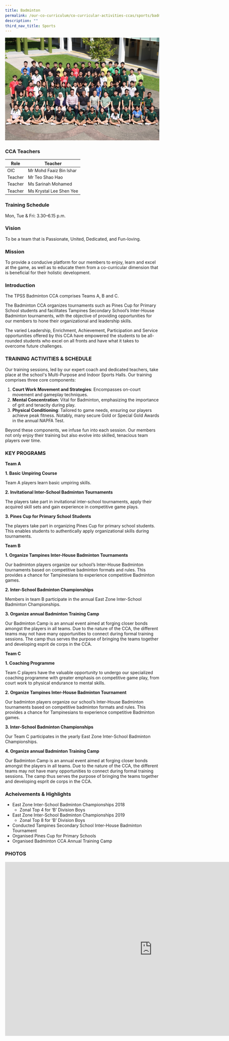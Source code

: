 ```yaml
---
title: Badminton
permalink: /our-co-curriculum/co-curricular-activities-ccas/sports/badminton/
description: ""
third_nav_title: Sports
---
```

![](/images/badminton%20cca%20photo%202023.jpg)

### CCA Teachers

| Role | Teacher |
|---|---|
| OIC | Mr Mohd Faaiz Bin Ishar |
| Teacher | Mr Teo Shao Hao |
| Teacher | Ms Sarinah Mohamed |
| Teacher | Ms Krystal Lee Shen Yee |

### Training Schedule
Mon, Tue &amp; Fri: 3.30–6.15 p.m. 

### Vision
To be a team that is Passionate, United, Dedicated, and Fun-loving.

### Mission
To provide a conducive platform for our members to enjoy, learn and excel at the game, as well as to educate them from a co-curricular dimension that is beneficial for their holistic development.

### Introduction

The TPSS Badminton CCA comprises Teams A, B and C.

The Badminton CCA organizes tournaments such as Pines Cup for Primary School students and facilitates Tampines Secondary School’s Inter-House Badminton tournaments, with the objective of providing opportunities for our members to hone their organizational and leadership skills.

The varied Leadership, Enrichment, Achievement, Participation and Service opportunities offered by this CCA have empowered the students to be all-rounded students who excel on all fronts and have what it takes to overcome future challenges.

### TRAINING ACTIVITIES &amp; SCHEDULE

Our training sessions, led by our expert coach and dedicated teachers, take place at the school's Multi-Purpose and Indoor Sports Halls. Our training comprises three core components:

1.  **Court Work Movement and Strategies**: Encompasses on-court movement and gameplay techniques.
2.  **Mental Concentration**: Vital for Badminton, emphasizing the importance of grit and tenacity during play.
3.  **Physical Conditioning**: Tailored to game needs, ensuring our players achieve peak fitness. Notably, many secure Gold or Special Gold Awards in the annual NAPFA Test.

Beyond these components, we infuse fun into each session. Our members not only enjoy their training but also evolve into skilled, tenacious team players over time.

### KEY PROGRAMS

**Team A**

**1\. Basic Umpiring Course**

Team A players learn basic umpiring skills.

**2\. Invitational Inter-School Badminton Tournaments**

The players take part in invitational inter-school tournaments, apply their acquired skill sets and gain experience in competitive game plays.

**3\. Pines Cup for Primary School Students**

The players take part in organizing Pines Cup for primary school students. This enables students to authentically apply organizational skills during tournaments.

**Team B**

**1\. Organize Tampines Inter-House Badminton Tournaments**

Our badminton players organize our school’s Inter-House Badminton tournaments based on competitive badminton formats and rules. This provides a chance for Tampinesians to experience competitive Badminton games.

**2\. Inter-School Badminton Championships**

Members in team B participate in the annual East Zone Inter-School Badminton Championships.

**3\. Organize annual Badminton Training Camp**

Our Badminton Camp is an annual event aimed at forging closer bonds amongst the players in all teams. Due to the nature of the CCA, the different teams may not have many opportunities to connect during formal training sessions. The camp thus serves the purpose of bringing the teams together and developing esprit de corps in the CCA.

**Team C**

**1\. Coaching Programme**

Team C players have the valuable opportunity to undergo our specialized coaching programme with greater emphasis on competitive game play, from court work to physical endurance to mental skills.

**2\. Organize Tampines Inter-House Badminton Tournament**

Our badminton players organize our school’s Inter-House Badminton tournaments based on competitive badminton formats and rules. This provides a chance for Tampinesians to experience competitive Badminton games.

**3\. Inter-School Badminton Championships**

Our Team C participates in the yearly East Zone Inter-School Badminton Championships.

**4\. Organize annual Badminton Training Camp**

Our Badminton Camp is an annual event aimed at forging closer bonds amongst the players in all teams. Due to the nature of the CCA, the different teams may not have many opportunities to connect during formal training sessions. The camp thus serves the purpose of bringing the teams together and developing esprit de corps in the CCA.

### Acheivements &amp; Highlights

*   East Zone Inter-School Badminton Championships 2018
    *   Zonal Top 4 for ‘B’ Division Boys
*   East Zone Inter-School Badminton Championships 2019
    *   Zonal Top 8 for ‘B’ Division Boys
*   Conducted Tampines Secondary School Inter-House Badminton Tournament
*   Organised Pines Cup for Primary Schools
*   Organised Badminton CCA Annual Training Camp


### PHOTOS

<iframe allowfullscreen="true" height="569" width="960" frameborder="0" src="https://docs.google.com/presentation/d/e/2PACX-1vRZV_RcrAAjKZlbuTEWbclcozCAxGzpvsm7HCUDn0soyw1eg5uzrXi7xLyefBiDUYsY1j94AmWL_Y3T/embed?start=true&amp;loop=true&amp;delayms=3000"></iframe>